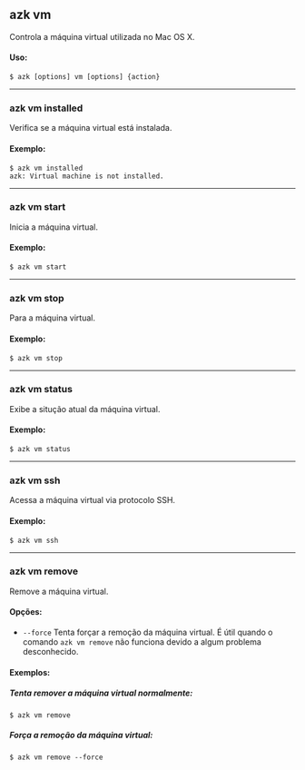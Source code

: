 ## azk vm

Controla a máquina virtual utilizada no Mac OS X.

#### Uso:

    $ azk [options] vm [options] {action}

_______________
### azk vm installed

Verifica se a máquina virtual está instalada.

#### Exemplo:

    $ azk vm installed
    azk: Virtual machine is not installed.

_______________
### azk vm start

Inicia a máquina virtual.

#### Exemplo:

    $ azk vm start

_______________
### azk vm stop

Para a máquina virtual.

#### Exemplo:

    $ azk vm stop

_______________
### azk vm status

Exibe a situção atual da máquina virtual.

#### Exemplo:

	$ azk vm status

_______________	
### azk vm ssh

Acessa a máquina virtual via protocolo SSH.

#### Exemplo:

    $ azk vm ssh
    
_______________	
### azk vm remove

Remove a máquina virtual.

#### Opções:

- `--force`      Tenta forçar a remoção da máquina virtual. É útil quando o comando `azk vm remove` não funciona devido a algum problema desconhecido.

#### Exemplos:

##### Tenta remover a máquina virtual normalmente:

    $ azk vm remove

##### Força a remoção da máquina virtual:
    
    $ azk vm remove --force
